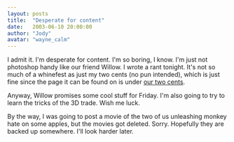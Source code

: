 ```yaml
---
layout: posts
title:  "Desperate for content"
date:   2003-06-10 20:00:00
author: "Jody"
avatar: "wayne_calm"
---
```

I admit it. I'm desperate for content. I'm so boring, I know. I'm just not photoshop handy like our friend Willow. I wrote a rant tonight. It's not so much of a whinefest as just my two cents (no pun intended), which is just fine since the page it can be found on is under [our two cents](/otc.html).

 Anyway, Willow promises some cool stuff for Friday. I'm also going to try to learn the tricks of the 3D trade. Wish me luck.

 By the way, I was going to post a movie of the two of us unleashing monkey hate on some apples, but the movies got deleted. Sorry. Hopefully they are backed up somewhere. I'll look harder later.